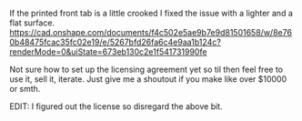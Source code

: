 If the printed front tab is a little crooked I fixed the issue with a lighter and a flat surface.
https://cad.onshape.com/documents/f4c502e5ae9b7e9d81501658/w/8e760b48475fcac35fc02e19/e/5267bfd26fa6c4e9aa1b124c?renderMode=0&uiState=673eb130c2e1f541731990fe

Not sure how to set up the licensing agreement yet so til then feel free to use it, sell it, iterate. Just give me a shoutout if you make like over $10000 or smth.

EDIT: I figured out the license so disregard the above bit.
